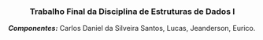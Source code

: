 <h3 align="center">
 Trabalho Final da Disciplina de Estruturas de Dados I 
</h3>

***Componentes:*** Carlos Daniel da Silveira Santos, Lucas, Jeanderson, Eurico.
